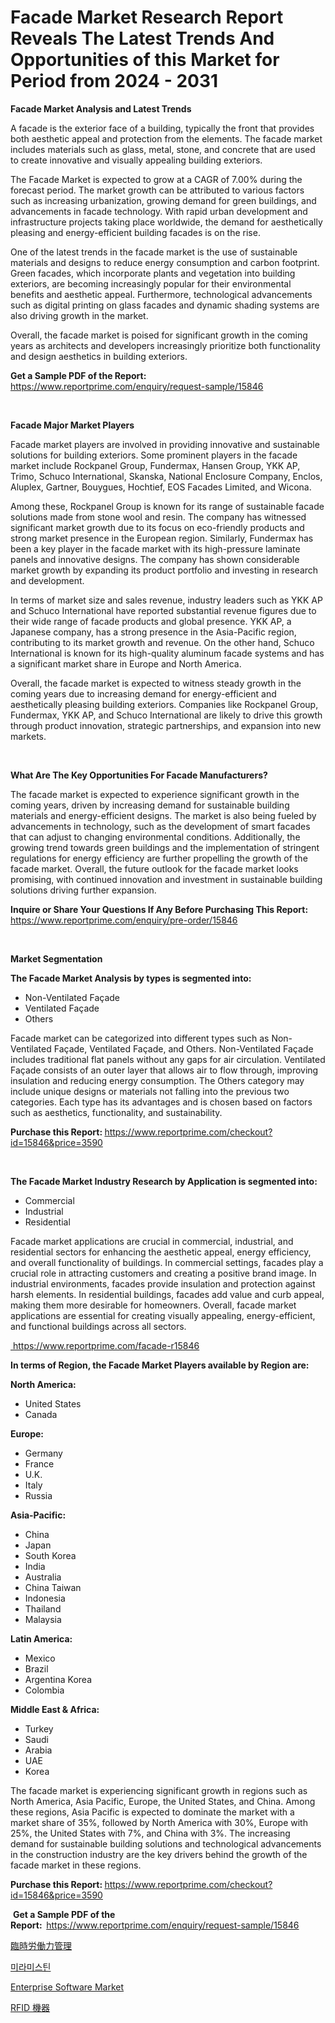 <p><h1>Facade Market Research Report Reveals The Latest Trends And Opportunities of this Market for Period from 2024 - 2031</h1></p><p><strong>Facade Market Analysis and Latest Trends</strong></p>
<p><p>A facade is the exterior face of a building, typically the front that provides both aesthetic appeal and protection from the elements. The facade market includes materials such as glass, metal, stone, and concrete that are used to create innovative and visually appealing building exteriors.</p><p>The Facade Market is expected to grow at a CAGR of 7.00% during the forecast period. The market growth can be attributed to various factors such as increasing urbanization, growing demand for green buildings, and advancements in facade technology. With rapid urban development and infrastructure projects taking place worldwide, the demand for aesthetically pleasing and energy-efficient building facades is on the rise.</p><p>One of the latest trends in the facade market is the use of sustainable materials and designs to reduce energy consumption and carbon footprint. Green facades, which incorporate plants and vegetation into building exteriors, are becoming increasingly popular for their environmental benefits and aesthetic appeal. Furthermore, technological advancements such as digital printing on glass facades and dynamic shading systems are also driving growth in the market.</p><p>Overall, the facade market is poised for significant growth in the coming years as architects and developers increasingly prioritize both functionality and design aesthetics in building exteriors.</p></p>
<p><strong>Get a Sample PDF of the Report:&nbsp;</strong> <a href="https://www.reportprime.com/enquiry/request-sample/15846">https://www.reportprime.com/enquiry/request-sample/15846</a></p>
<p>&nbsp;</p>
<p><strong>Facade Major Market Players</strong></p>
<p><p>Facade market players are involved in providing innovative and sustainable solutions for building exteriors. Some prominent players in the facade market include Rockpanel Group, Fundermax, Hansen Group, YKK AP, Trimo, Schuco International, Skanska, National Enclosure Company, Enclos, Aluplex, Gartner, Bouygues, Hochtief, EOS Facades Limited, and Wicona.</p><p>Among these, Rockpanel Group is known for its range of sustainable facade solutions made from stone wool and resin. The company has witnessed significant market growth due to its focus on eco-friendly products and strong market presence in the European region. Similarly, Fundermax has been a key player in the facade market with its high-pressure laminate panels and innovative designs. The company has shown considerable market growth by expanding its product portfolio and investing in research and development.</p><p>In terms of market size and sales revenue, industry leaders such as YKK AP and Schuco International have reported substantial revenue figures due to their wide range of facade products and global presence. YKK AP, a Japanese company, has a strong presence in the Asia-Pacific region, contributing to its market growth and revenue. On the other hand, Schuco International is known for its high-quality aluminum facade systems and has a significant market share in Europe and North America.</p><p>Overall, the facade market is expected to witness steady growth in the coming years due to increasing demand for energy-efficient and aesthetically pleasing building exteriors. Companies like Rockpanel Group, Fundermax, YKK AP, and Schuco International are likely to drive this growth through product innovation, strategic partnerships, and expansion into new markets.</p></p>
<p>&nbsp;</p>
<p><strong>What Are The Key Opportunities For Facade Manufacturers?</strong></p>
<p><p>The facade market is expected to experience significant growth in the coming years, driven by increasing demand for sustainable building materials and energy-efficient designs. The market is also being fueled by advancements in technology, such as the development of smart facades that can adjust to changing environmental conditions. Additionally, the growing trend towards green buildings and the implementation of stringent regulations for energy efficiency are further propelling the growth of the facade market. Overall, the future outlook for the facade market looks promising, with continued innovation and investment in sustainable building solutions driving further expansion.</p></p>
<p><strong>Inquire or Share Your Questions If Any Before Purchasing This Report:</strong> <a href="https://www.reportprime.com/enquiry/pre-order/15846">https://www.reportprime.com/enquiry/pre-order/15846</a></p>
<p>&nbsp;</p>
<p><strong>Market Segmentation</strong></p>
<p><strong>The Facade Market Analysis by types is segmented into:</strong></p>
<p><ul><li>Non-Ventilated Façade</li><li>Ventilated Façade</li><li>Others</li></ul></p>
<p><p>Facade market can be categorized into different types such as Non-Ventilated Façade, Ventilated Façade, and Others. Non-Ventilated Façade includes traditional flat panels without any gaps for air circulation. Ventilated Façade consists of an outer layer that allows air to flow through, improving insulation and reducing energy consumption. The Others category may include unique designs or materials not falling into the previous two categories. Each type has its advantages and is chosen based on factors such as aesthetics, functionality, and sustainability.</p></p>
<p><strong>Purchase this Report:&nbsp;</strong><a href="https://www.reportprime.com/checkout?id=15846&price=3590">https://www.reportprime.com/checkout?id=15846&price=3590</a></p>
<p>&nbsp;</p>
<p><strong>The Facade Market Industry Research by Application is segmented into:</strong></p>
<p><ul><li>Commercial</li><li>Industrial</li><li>Residential</li></ul></p>
<p><p>Facade market applications are crucial in commercial, industrial, and residential sectors for enhancing the aesthetic appeal, energy efficiency, and overall functionality of buildings. In commercial settings, facades play a crucial role in attracting customers and creating a positive brand image. In industrial environments, facades provide insulation and protection against harsh elements. In residential buildings, facades add value and curb appeal, making them more desirable for homeowners. Overall, facade market applications are essential for creating visually appealing, energy-efficient, and functional buildings across all sectors.</p></p>
<p><a href="https://www.reportprime.com/facade-r15846">&nbsp;https://www.reportprime.com/facade-r15846</a></p>
<p><strong>In terms of Region, the Facade Market Players available by Region are:</strong></p>
<p>
    <p> <strong> North America: </strong>
        <ul>
            <li>United States</li>
            <li>Canada</li>
        </ul>
        </p> 
    <p> <strong> Europe: </strong>
        <ul>
            <li>Germany</li>
            <li>France</li>
            <li>U.K.</li>
            <li>Italy</li>
            <li>Russia</li>
        </ul>
        </p> 
    <p> <strong> Asia-Pacific: </strong>
        <ul>
            <li>China</li>
            <li>Japan</li>
            <li>South Korea</li>
            <li>India</li>
            <li>Australia</li>
            <li>China Taiwan</li>
            <li>Indonesia</li>
            <li>Thailand</li>
            <li>Malaysia</li>
        </ul>
        </p> 
    <p> <strong> Latin America: </strong>
        <ul>
            <li>Mexico</li>
            <li>Brazil</li>
            <li>Argentina Korea</li>
            <li>Colombia</li>
        </ul>
        </p> 
    <p> <strong> Middle East & Africa: </strong>
        <ul>
            <li>Turkey</li>
            <li>Saudi</li>
            <li>Arabia</li>
            <li>UAE</li>
            <li>Korea</li>
        </ul>
    </p>
    </p>
<p><p>The facade market is experiencing significant growth in regions such as North America, Asia Pacific, Europe, the United States, and China. Among these regions, Asia Pacific is expected to dominate the market with a market share of 35%, followed by North America with 30%, Europe with 25%, the United States with 7%, and China with 3%. The increasing demand for sustainable building solutions and technological advancements in the construction industry are the key drivers behind the growth of the facade market in these regions.</p></p>
<p><strong>Purchase this Report: </strong><a href="https://www.reportprime.com/checkout?id=15846&price=3590">https://www.reportprime.com/checkout?id=15846&price=3590</a></p>
<p>&nbsp;<strong>Get a Sample PDF of the Report:&nbsp;&nbsp;</strong><a href="https://www.reportprime.com/enquiry/request-sample/15846">https://www.reportprime.com/enquiry/request-sample/15846</a></p>
<p><strong></strong></p>
<p><p><a href="https://medium.com/@orlohagenes_12279/%E5%9F%BA%E6%BA%96%E4%BA%BA%E6%95%B0%E7%AE%A1%E7%90%86%E5%B8%82%E5%A0%B4%E5%88%86%E6%9E%90-%E3%81%9D%E3%81%AEcagr-%E5%B8%82%E5%A0%B4%E3%82%BB%E3%82%B0%E3%83%A1%E3%83%B3%E3%83%86%E3%83%BC%E3%82%B7%E3%83%A7%E3%83%B3-%E3%81%8A%E3%82%88%E3%81%B3%E3%82%B0%E3%83%AD%E3%83%BC%E3%83%90%E3%83%AB%E7%94%A3%E6%A5%AD%E6%A6%82%E8%A6%81-8e2c4ecdba84">臨時労働力管理</a></p><p><a href="https://github.com/jntpkh496620/Market-Research-Report-List-1/blob/main/985239123743.md">미라미스틴</a></p><p><a href="https://github.com/NorbertYates/Market-Research-Report-List-4/blob/main/enterprise-software-market.md">Enterprise Software Market</a></p><p><a href="https://medium.com/@akio198300/rfid%E6%A9%9F%E5%99%A8%E5%B8%82%E5%A0%B4%E3%81%AE%E5%88%86%E6%9E%90-%E3%82%B0%E3%83%AD%E3%83%BC%E3%83%90%E3%83%AB%E7%94%A3%E6%A5%AD%E3%81%AE%E5%B1%95%E6%9C%9B%E3%81%A8%E4%BA%88%E6%B8%AC-2024%E5%B9%B4%E3%81%8B%E3%82%892031%E5%B9%B4%E3%81%BE%E3%81%A7-ab39a5d778bf">RFID 機器</a></p></p>